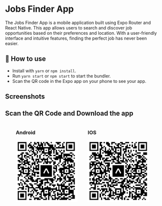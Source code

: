 # Jobs Finder App

The Jobs Finder App is a mobile application built using Expo Router and React Native. This app allows users to search and discover job opportunities based on their preferences and location. With a user-friendly interface and intuitive features, finding the perfect job has never been easier.

## 🚀 How to use

- Install with `yarn` or `npm install`.
- Run `yarn start` or `npm start` to start the bundler.
- Scan the QR code in the Expo app on your phone to see your app.

## Screenshots

## Scan the QR Code and Download the app

<!-- create a div with 2 images space between -->
<div style="display: flex; justify-content: space-evenly;">
<div>
<h3>Android</h3>
    <img src="Android_QRCode.png" width="200" height="200" />
</div>
<div>

<h3>IOS</h3>

<img src="IOS_QRCode.png" width="200" height="200" />

</div>
</div>
